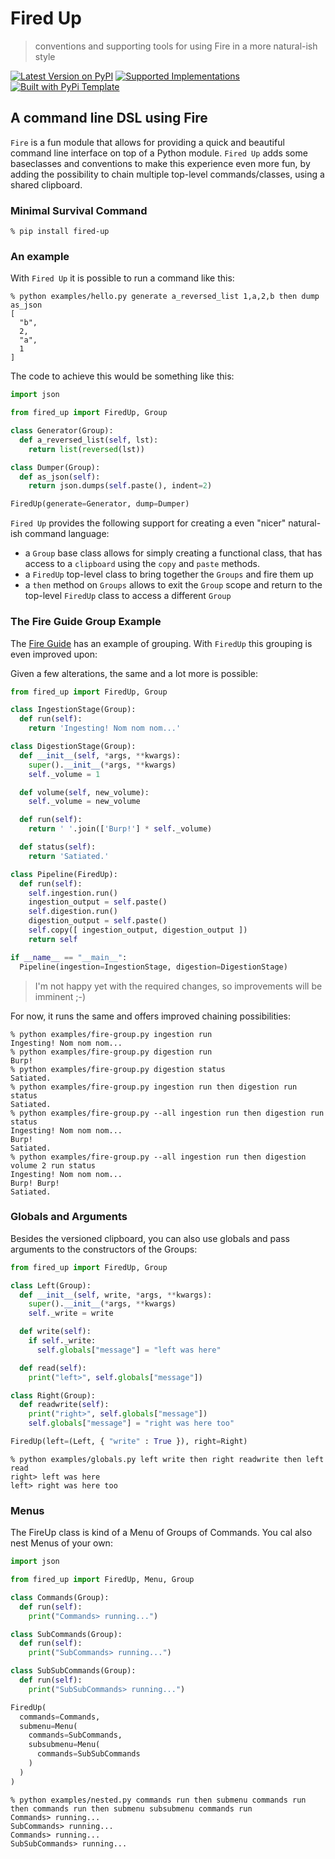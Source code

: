 # Fired Up

> conventions and supporting tools for using Fire in a more natural-ish style

[![Latest Version on PyPI](https://img.shields.io/pypi/v/fired-up.svg)](https://pypi.python.org/pypi/fired-up/)
[![Supported Implementations](https://img.shields.io/pypi/pyversions/fired-up.svg)](https://pypi.python.org/pypi/fired-up/)
[![Built with PyPi Template](https://img.shields.io/badge/PyPi_Template-v0.2.0-blue.svg)](https://github.com/christophevg/pypi-template)


## A command line DSL using Fire

`Fire` is a fun module that allows for providing a quick and beautiful command line interface on top of a Python module. `Fired Up` adds some baseclasses and conventions to make this experience even more fun, by adding the possibility to chain multiple top-level commands/classes, using a shared clipboard.

### Minimal Survival Command

```console
% pip install fired-up
```

### An example

With `Fired Up` it is possible to run a command like this:

```console
% python examples/hello.py generate a_reversed_list 1,a,2,b then dump as_json
[
  "b",
  2,
  "a",
  1
]
```

The code to achieve this would be something like this:

```python
import json

from fired_up import FiredUp, Group

class Generator(Group):
  def a_reversed_list(self, lst):
    return list(reversed(lst))

class Dumper(Group):
  def as_json(self):
    return json.dumps(self.paste(), indent=2)

FiredUp(generate=Generator, dump=Dumper)
```

`Fired Up` provides the following support for creating a even "nicer" natural-ish command language: 

* a `Group` base class allows for simply creating a functional class, that has access to a `clipboard` using the `copy` and `paste` methods.
* a `FiredUp` top-level class to bring together the `Groups` and fire them up
* a `then` method on `Groups` allows to exit the `Group` scope and return to the top-level `FiredUp` class to access a different `Group`

### The Fire Guide Group Example

The [Fire Guide](https://google.github.io/python-fire/guide/#grouping-commands) has an example of grouping. With `FiredUp` this grouping is even improved upon:

Given a few alterations, the same and a lot more is possible:

```python
from fired_up import FiredUp, Group

class IngestionStage(Group):
  def run(self):
    return 'Ingesting! Nom nom nom...'

class DigestionStage(Group):
  def __init__(self, *args, **kwargs):
    super().__init__(*args, **kwargs)
    self._volume = 1

  def volume(self, new_volume):
    self._volume = new_volume

  def run(self):
    return ' '.join(['Burp!'] * self._volume)

  def status(self):
    return 'Satiated.'

class Pipeline(FiredUp):
  def run(self):
    self.ingestion.run()
    ingestion_output = self.paste()
    self.digestion.run()
    digestion_output = self.paste()
    self.copy([ ingestion_output, digestion_output ])
    return self

if __name__ == "__main__":
  Pipeline(ingestion=IngestionStage, digestion=DigestionStage)
```

> I'm not happy yet with the required changes, so improvements will be imminent ;-)

For now, it runs the same and offers improved chaining possibilities:

```conole
% python examples/fire-group.py ingestion run
Ingesting! Nom nom nom...
% python examples/fire-group.py digestion run
Burp!
% python examples/fire-group.py digestion status
Satiated.
% python examples/fire-group.py ingestion run then digestion run status
Satiated.
% python examples/fire-group.py --all ingestion run then digestion run status
Ingesting! Nom nom nom...
Burp!
Satiated.
% python examples/fire-group.py --all ingestion run then digestion volume 2 run status
Ingesting! Nom nom nom...
Burp! Burp!
Satiated.
```

### Globals and Arguments

Besides the versioned clipboard, you can also use globals and pass arguments to the constructors of the Groups:

```python
from fired_up import FiredUp, Group

class Left(Group):
  def __init__(self, write, *args, **kwargs):
    super().__init__(*args, **kwargs)
    self._write = write

  def write(self):
    if self._write:
      self.globals["message"] = "left was here"

  def read(self):
    print("left>", self.globals["message"])

class Right(Group):
  def readwrite(self):
    print("right>", self.globals["message"])
    self.globals["message"] = "right was here too"

FiredUp(left=(Left, { "write" : True }), right=Right)
```

```console
% python examples/globals.py left write then right readwrite then left read
right> left was here
left> right was here too
```

### Menus

The FireUp class is kind of a Menu of Groups of Commands. You cal also nest Menus of your own:

```python
import json

from fired_up import FiredUp, Menu, Group

class Commands(Group):
  def run(self):
    print("Commands> running...")

class SubCommands(Group):
  def run(self):
    print("SubCommands> running...")

class SubSubCommands(Group):
  def run(self):
    print("SubSubCommands> running...")

FiredUp(
  commands=Commands,
  submenu=Menu(
    commands=SubCommands,
    subsubmenu=Menu(
      commands=SubSubCommands
    )
  )
)
```

```console
% python examples/nested.py commands run then submenu commands run then commands run then submenu subsubmenu commands run
Commands> running...
SubCommands> running...
Commands> running...
SubSubCommands> running...
```

